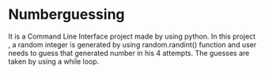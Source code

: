 # Numberguessing
It is a Command Line Interface project made by  using python.
In this project , a random integer is generated by using random.randint() function  and user needs to guess that generated number in his 4 attempts.
The guesses are taken by using a while loop.
